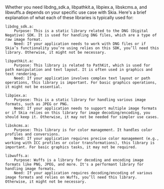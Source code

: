
Whether you need libdng_sdk.a, libpathkit.a, libpiex.a, libskcms.a, and libwuffs.a depends on your specific use case with Skia. Here's a brief explanation of what each of these libraries is typically used for:

    libdng_sdk.a:
        Purpose: This is a static library related to the DNG (Digital Negative) SDK. It is used for handling DNG files, which are a type of raw image format.
        Need: If your application needs to work with DNG files or if Skia’s functionality you’re using relies on this SDK, you’ll need this library. Otherwise, it might not be necessary.

    libpathkit.a:
        Purpose: This library is related to PathKit, which is used for path manipulation and text layout. It is often used in graphics and text rendering.
        Need: If your application involves complex text layout or path operations, this library is important. For basic graphics operations, it might not be essential.

    libpiex.a:
        Purpose: This is a static library for handling various image formats, such as JPEG or PNG.
        Need: If your application needs to support multiple image formats or if Skia relies on this library for image decoding/encoding, you should keep it. Otherwise, it may not be needed for simpler use cases.

    libskcms.a:
        Purpose: This library is for color management. It handles color profiles and conversions.
        Need: If your application requires precise color management (e.g., working with ICC profiles or color transformations), this library is important. For basic graphics tasks, it may not be required.

    libwuffs.a:
        Purpose: Wuffs is a library for decoding and encoding image formats like PNG, JPEG, and more. It's a performant library for handling image formats.
        Need: If your application requires decoding/encoding of various image formats and relies on Wuffs, you’ll need this library. Otherwise, it might not be necessary.

